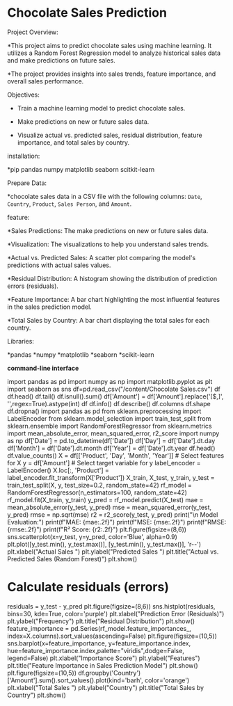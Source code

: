 # Chocolate Sales Prediction

Project Overview:

  *This project aims to predict chocolate sales using machine learning. It utilizes a Random Forest Regression model to analyze historical sales data and make predictions on future sales. 
  
  *The project provides insights into sales trends, feature importance, and overall sales performance.

Objectives:

 * Train a machine learning model to predict chocolate sales.
   
 * Make predictions on new or future sales data.
   
 * Visualize actual vs. predicted sales, residual distribution, feature importance, and total sales by country.

installation:

  *pip pandas numpy matplotlib seaborn scitkit-learn
  
Prepare Data:

  *chocolate sales data in a CSV file with the following columns: `Date`, `Country`, `Product`, `Sales Person`, and `Amount`.

feature:

   *Sales Predictions: The make predictions on new or future sales data.
   
   *Visualization: The visualizations to help you understand sales trends.
   
   *Actual vs. Predicted Sales: A scatter plot comparing the model's predictions with actual sales values.
   
   *Residual Distribution: A histogram showing the distribution of prediction errors (residuals).
   
   *Feature Importance: A bar chart highlighting the most influential features in the sales prediction model.
   
   *Total Sales by Country: A bar chart displaying the total sales for each country.


Libraries:


 *pandas
 *numpy
 *matplotlib
 *seaborn
 *scikit-learn
 
**command-line interface**

import pandas as pd
import numpy as np
import matplotlib.pyplot as plt
import seaborn as sns
df=pd.read_csv("/content/Chocolate Sales.csv")
df
df.head()
df.tail()
df.isnull().sum()
df['Amount'] = df['Amount'].replace('[\$,]', '',regex=True).astype(int)
df
df.info()
df.describe()
df.columns
df.shape
df.dropna()
import pandas as pd
from sklearn.preprocessing import LabelEncoder
from sklearn.model_selection import train_test_split
from sklearn.ensemble import RandomForestRegressor
from sklearn.metrics import mean_absolute_error, mean_squared_error, r2_score
import numpy as np
df['Date'] = pd.to_datetime(df['Date'])
df['Day'] = df['Date'].dt.day
df['Month'] = df['Date'].dt.month
df['Year'] = df['Date'].dt.year
df.head()
df.value_counts()
X = df[['Product', 'Day', 'Month', 'Year']] # Select features for X
y = df['Amount']  # Select target variable for y
label_encoder = LabelEncoder()
X.loc[:, 'Product'] = label_encoder.fit_transform(X['Product'])
X_train, X_test, y_train, y_test = train_test_split(X, y, test_size=0.2, random_state=42)
rf_model = RandomForestRegressor(n_estimators=100, random_state=42)
rf_model.fit(X_train, y_train)
y_pred = rf_model.predict(X_test)
mae = mean_absolute_error(y_test, y_pred)
mse = mean_squared_error(y_test, y_pred)
rmse = np.sqrt(mse)
r2 = r2_score(y_test, y_pred)
print("\n Model Evaluation:")
print(f"MAE: {mae:.2f}")
print(f"MSE: {mse:.2f}")
print(f"RMSE: {rmse:.2f}")
print(f"R² Score: {r2:.2f}")
plt.figure(figsize=(8,6))
sns.scatterplot(x=y_test, y=y_pred, color='Blue', alpha=0.9)
plt.plot([y_test.min(), y_test.max()], [y_test.min(), y_test.max()], 'r--')
plt.xlabel("Actual Sales ")
plt.ylabel("Predicted Sales ")
plt.title("Actual vs. Predicted Sales (Random Forest)")
plt.show()
# Calculate residuals (errors)
residuals = y_test - y_pred
plt.figure(figsize=(8,6))
sns.histplot(residuals, bins=30, kde=True, color='purple')
plt.xlabel("Prediction Error (Residuals)")
plt.ylabel("Frequency")
plt.title("Residual Distribution")
plt.show()
feature_importance = pd.Series(rf_model.feature_importances_, index=X.columns).sort_values(ascending=False)
plt.figure(figsize=(10,5))
sns.barplot(x=feature_importance, y=feature_importance.index, hue=feature_importance.index,palette="viridis",dodge=False, legend=False)
plt.xlabel("Importance Score")
plt.ylabel("Features")
plt.title("Feature Importance in Sales Prediction Model")
plt.show()
plt.figure(figsize=(10,5))
df.groupby('Country')['Amount'].sum().sort_values().plot(kind='barh', color='orange')
plt.xlabel("Total Sales ")
plt.ylabel("Country")
plt.title("Total Sales by Country")
plt.show()
